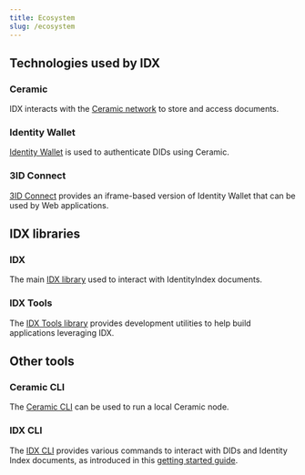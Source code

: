 ```yaml
---
title: Ecosystem
slug: /ecosystem
---
```


## Technologies used by IDX

### Ceramic

IDX interacts with the [Ceramic network](https://www.ceramic.network/) to store and access documents.

### Identity Wallet

[Identity Wallet](https://github.com/3box/identity-wallet-js) is used to authenticate DIDs using Ceramic.

### 3ID Connect

[3ID Connect](https://github.com/3box/3id-connect) provides an iframe-based version of Identity Wallet that can be used by Web applications.

## IDX libraries

### IDX

The main [IDX library](libs-idx.md) used to interact with IdentityIndex documents.

### IDX Tools

The [IDX Tools library](libs-tools.md) provides development utilities to help build applications leveraging IDX.

## Other tools

### Ceramic CLI

The [Ceramic CLI](https://github.com/ceramicnetwork/js-ceramic/tree/develop/packages/ceramic-cli#ceramic-cli) can be used to run a local Ceramic node.

### IDX CLI

The [IDX CLI](https://github.com/ceramicstudio/idx-cli#idx-cli) provides various commands to interact with DIDs and Identity Index documents, as introduced in this [getting started guide](guide-cli.md).
